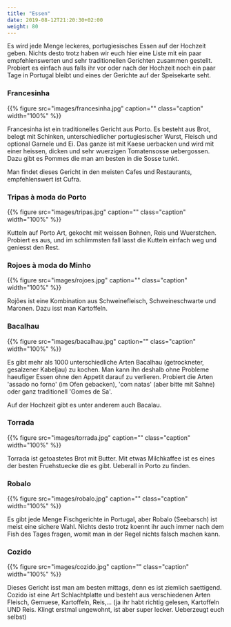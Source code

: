 ```yaml
---
title: "Essen"
date: 2019-08-12T21:20:30+02:00
weight: 80
---
```


Es wird jede Menge leckeres, portugiesisches Essen auf der Hochzeit geben. Nichts desto trotz haben wir euch hier eine Liste mit ein paar empfehlenswerten und sehr traditionellen Gerichten zusammen gestellt. Probiert es einfach aus falls ihr vor oder nach der Hochzeit noch ein paar Tage in Portugal bleibt und eines der Gerichte auf der Speisekarte seht. 

### Francesinha

{{% figure src="images/francesinha.jpg"
      caption=""
      class="caption"
      width="100%"
%}}

Francesinha ist ein traditionelles Gericht aus Porto. Es besteht aus Brot, belegt mit Schinken, unterschiedlicher portugiesischer Wurst, Fleisch und optional Garnele und Ei. Das ganze ist mit Kaese uerbacken und wird mit einer heissen, dicken und sehr wuerzigen Tomatensosse uebergossen. Dazu gibt es Pommes die man am besten in die Sosse tunkt.  

Man findet dieses Gericht in den meisten Cafes und Restaurants, empfehlenswert
ist Cufra. 

### Tripas à moda do Porto

{{% figure src="images/tripas.jpg"
      caption=""
      class="caption"
      width="100%"
%}}

Kutteln auf Porto Art, gekocht mit weissen Bohnen, Reis und
Wuerstchen. Probiert es aus, und im schlimmsten fall lasst die Kutteln einfach
weg und geniesst den Rest.

### Rojoes à moda do Minho

{{% figure src="images/rojoes.jpg"
      caption=""
      class="caption"
      width="100%"
%}}

Rojões ist eine Kombination aus Schweinefleisch, Schweineschwarte und Maronen. Dazu isst man Kartoffeln. 

### Bacalhau

{{% figure src="images/bacalhau.jpg"
      caption=""
      class="caption"
      width="100%"
%}}
 
Es gibt mehr als 1000 unterschiedliche Arten Bacalhau (getrockneter, gesalzener Kabeljau) zu kochen. Man kann ihn deshalb ohne Probleme haeufiger Essen ohne den Appetit darauf zu verlieren. Probiert die Arten 'assado no forno' (im Ofen gebacken), 'com natas' (aber bitte mit Sahne) oder ganz traditionell 'Gomes de Sa'.

Auf der Hochzeit gibt es unter anderem auch Bacalau. 

### Torrada

{{% figure src="images/torrada.jpg"
      caption=""
      class="caption"
      width="100%"
%}}

Torrada ist getoastetes Brot mit Butter. Mit etwas Milchkaffee ist es eines der besten
Fruehstuecke die es gibt. Ueberall in Porto zu finden. 

### Robalo

{{% figure src="images/robalo.jpg"
      caption=""
      class="caption"
      width="100%"
%}}

Es gibt jede Menge Fischgerichte in Portugal, aber Robalo (Seebarsch) ist meist eine sichere Wahl. Nichts desto trotz koennt ihr auch immer nach dem Fish des Tages fragen, womit man in der Regel nichts falsch machen kann. 

### Cozido

{{% figure src="images/cozido.jpg"
      caption=""
      class="caption"
      width="100%"
%}}

Dieses Gericht isst man am besten mittags, denn es ist ziemlich saettigend.
Cozido ist eine Art Schlachtplatte und besteht aus verschiedenen
Arten Fleisch, Gemuese, Kartoffeln, Reis,... (ja ihr habt richtig gelesen,
Kartoffeln UND Reis. Klingt erstmal ungewohnt, ist aber super lecker. Ueberzeugt euch selbst)

